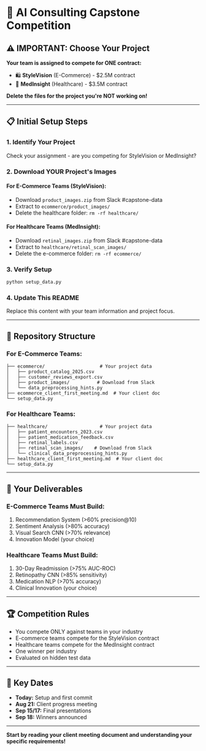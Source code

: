 # 🚀 AI Consulting Capstone Competition

## ⚠️ IMPORTANT: Choose Your Project

**Your team is assigned to compete for ONE contract:**
- 🛍️ **StyleVision** (E-Commerce) - $2.5M contract
- 🏥 **MedInsight** (Healthcare) - $3.5M contract

**Delete the files for the project you're NOT working on!**

---

## 📋 Initial Setup Steps

### 1. Identify Your Project
Check your assignment - are you competing for StyleVision or MedInsight?

### 2. Download YOUR Project's Images

#### For E-Commerce Teams (StyleVision):
- Download `product_images.zip` from Slack #capstone-data
- Extract to `ecommerce/product_images/`
- Delete the healthcare folder: `rm -rf healthcare/`

#### For Healthcare Teams (MedInsight):
- Download `retinal_images.zip` from Slack #capstone-data  
- Extract to `healthcare/retinal_scan_images/`
- Delete the e-commerce folder: `rm -rf ecommerce/`

### 3. Verify Setup
```bash
python setup_data.py
```

### 4. Update This README
Replace this content with your team information and project focus.

---

## 📁 Repository Structure

### For E-Commerce Teams:
```
├── ecommerce/                    # Your project data
│   ├── product_catalog_2025.csv
│   ├── customer_reviews_export.csv
│   ├── product_images/          # Download from Slack
│   └── data_preprocessing_hints.py
├── ecommerce_client_first_meeting.md  # Your client doc
└── setup_data.py
```

### For Healthcare Teams:
```
├── healthcare/                   # Your project data
│   ├── patient_encounters_2023.csv
│   ├── patient_medication_feedback.csv
│   ├── retinal_labels.csv
│   ├── retinal_scan_images/    # Download from Slack
│   └── clinical_data_preprocessing_hints.py
├── healthcare_client_first_meeting.md  # Your client doc
└── setup_data.py
```

---

## 🎯 Your Deliverables

### E-Commerce Teams Must Build:
1. Recommendation System (>60% precision@10)
2. Sentiment Analysis (>80% accuracy)
3. Visual Search CNN (>70% relevance)
4. Innovation Model (your choice)

### Healthcare Teams Must Build:
1. 30-Day Readmission (>75% AUC-ROC)
2. Retinopathy CNN (>85% sensitivity)
3. Medication NLP (>70% accuracy)
4. Clinical Innovation (your choice)

---

## 🏆 Competition Rules

- You compete ONLY against teams in your industry
- E-commerce teams compete for the StyleVision contract
- Healthcare teams compete for the MedInsight contract
- One winner per industry
- Evaluated on hidden test data

---

## 📅 Key Dates

- **Today:** Setup and first commit
- **Aug 21:** Client progress meeting
- **Sep 15/17:** Final presentations
- **Sep 18:** Winners announced

---

**Start by reading your client meeting document and understanding your specific requirements!**